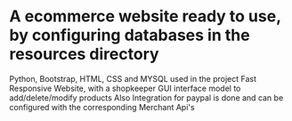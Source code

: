 # A ecommerce website ready to use, by configuring databases in the resources directory
Python, Bootstrap, HTML, CSS and MYSQL used in the project
Fast Responsive Website, with a shopkeeper GUI interface model to add/delete/modify products
Also Integration for paypal is done and can be configured with the corresponding Merchant Api's 
